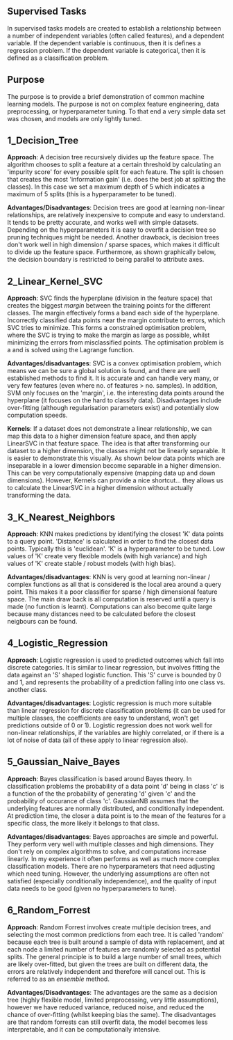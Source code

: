## Supervised Tasks
In supervised tasks models are created to establish a relationship between a number of independent variables (often called features), and a dependent variable. If the dependent variable is continuous, then it is defines a regression problem. If the dependent variable is categorical, then it is defined as a classification problem.

## Purpose
The purpose is to provide a brief demonstration of common machine learning models. The purpose is not on complex feature engineering, data preprocessing, or hyperparameter tuning. To that end a very simple data set was chosen, and models are only lightly tuned.

## 1_Decision_Tree
**Approach**: A decision tree recursively divides up the feature space. The algorithm chooses to split a feature at a certain threshold by calculating an 'impurity score' for every possible split for each feature. The split is chosen that creates the most 'information gain' (i.e. does the best job at splitting the classes). In this case we set a maximum depth of 5 which indicates a maximum of 5 splits (this is a hyperparameter to be tuned).

**Advantages/Disadvantages**: Decision trees are good at learning non-linear relationships, are relatively inexpensive to compute and easy to understand. It tends to be pretty accurate, and works well with simple datasets. Depending on the hyperparameters it is easy to overfit a decision tree so pruning techniques might be needed. Another drawback, is decision trees don't work well in high dimension / sparse spaces, which makes it difficult to divide up the feature space. Furthermore, as shown graphically below, the decision boundary is restricted to being parallel to attribute axes.

## 2_Linear_Kernel_SVC
**Approach**: SVC finds the hyperplane (division in the feature space) that creates the biggest *margin* between the training points for the different classes. The margin effectively forms a band each side of the hyperplane. Incorrectly classified data points near the margin contribute to errors, which SVC tries to minimize. This forms a constrained optimisation problem, where the SVC is trying to make the margin as large as possible, whilst minimizing the errors from misclassified points. The optimisation problem is a and is solved using the Lagrange function.

**Advantages/disadvantages**: SVC is a convex optimisation problem, which means we can be sure a global solution is found, and there are well established methods to find it. It is accurate and can handle very many, or very few features (even where no. of features > no. samples). In addition, SVM only focuses on the 'margin', i.e. the interesting data points around the hyperplane (it focuses on the hard to classify data). Disadvantages include over-fitting (although regularisation parameters exist) and potentially slow computation speeds.

**Kernels**: If a dataset does not demonstrate a linear relationship, we can map this data to a higher dimension feature space, and then apply LinearSVC in that feature space. The idea is that after transforming our dataset to a higher dimension, the classes might not be linearly separable. It is easier to demonstrate this visually. As shown below data points which are inseparable in a lower dimension become separable in a higher dimension. This can be very computationally expensive (mapping data up and down dimensions). However, Kernels can provide a nice shortcut... they allows us to calculate the LinearSVC in a higher dimension without actually transforming the data.

## 3_K_Nearest_Neighbors
**Approach**: KNN makes predictions by identifying the closest 'K' data points to a query point. 'Distance' is calculated in order to find the closest data points. Typically this is 'euclidean'. 'K' is a hyperparameter to be tuned. Low values of 'K' create very flexible models (with high variance) and high values of 'K' create stable / robust models (with high bias).

**Advantages/disadvantages**: KNN is very good at learning non-linear / complex functions as all that is considered is the local area around a query point. This makes it a poor classifier for sparse / high dimensional feature space. The main draw back is all computation is reserved until a query is made (no function is learnt). Computations can also become quite large because many distances need to be calculated before the closest neigbours can be found.

## 4_Logistic_Regression
**Approach**: Logistic regression is used to predicted outcomes which fall into discrete categories. It is similar to linear regression, but involves fitting the data against an 'S' shaped logistic function. This 'S' curve is bounded by 0 and 1, and represents the probability of a prediction falling into one class vs. another class. 

**Advantages/disadvantages**: Logistic regression is much more suitable than linear regression for discrete classification problems (it can be used for multiple classes, the coefficients are easy to understand, won't get predictions outside of 0 or 1). Logistic regression does not work well for non-linear relationships, if the variables are highly correlated, or if there is a lot of noise of data (all of these apply to linear regression also).

## 5_Gaussian_Naive_Bayes
**Approach**: Bayes classification is based around Bayes theory. In classification problems the probability of a data point 'd' being in class 'c' is a function of the the probability of generating 'd' given 'c' and the probability of occurance of class 'c'. GaussianNB assumes that the underlying features are normally distributed, and conditionally independent. At prediction time, the closer a data point is to the mean of the features for a specific class, the more likely it belongs to that class.

**Advantages/disadvantages**: Bayes approaches are simple and powerful. They perform very well with multiple classes and high dimensions. They don't rely on complex algorithms to solve, and computations increase linearly. In my experience it often performs as well as much more complex classification models. There are no hyperparameters that need adjusting which need tuning. However, the underlying assumptions are often not satisfied (especially conditionally independence), and the quality of input data needs to be good (given no hyperparameters to tune).

## 6_Random_Forrest
**Approach**: Random Forrest involves create multiple decision trees, and selecting the most common predictions from each tree. It is called 'random' because each tree is built around a sample of data with replacement, and at each node a limited number of features are randomly selected as potential splits. The general principle is to build a large number of small trees, which are likely over-fitted, but given the trees are built on different data, the errors are relatively independent and therefore will cancel out. This is referred to as an *ensemble* method.

**Advantages/Disadvantages**: The advantages are the same as a decision tree (highly flexible model, limited preprocessing, very little assumptions), however we have reduced variance, reduced noise, and reduced the chance of over-fitting (whilst keeping bias the same). The disadvantages are that random forrests can still overfit data, the model becomes less interpretable, and it can be computationally intensive.




























